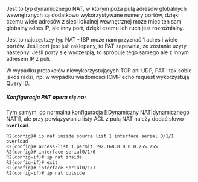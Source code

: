 Jest to typ dynamicznego NAT, w którym poza pulą adresów globalnych wewnętrznych są dodatkowo wykorzystywane numery portów, dzięki czemu wiele adresów z sieci lokalnej wewnętrznej może mieć ten sam globalny adres IP, ale inny port, dzięki czemu ich ruch jest rozróżnialny.

Jest to najczęstszy typ NAT - ISP może nam przyznać 1 adres i wiele portów. Jeśli port jest już zaklepany, to PAT zapewnia, że zostanie użyty następny. Jeśli porty się wyczerpią, to spróbuje tego samego ale z innym adresem IP z puli.

W wypadku protokołów niewykorzystujących TCP ani UDP, PAT i tak sobie jakoś radzi, np. w wypadku wiadomości ICMP echo request wykorzystują Query ID.

##### Konfiguracja PAT opera się na:
Tym samym, co normalna konfiguracja [[Dynamiczny NAT|dynamicznego NAT]], ale przy powiązywaniu listy ACL z pulą NAT należy dodać słowo **`overload`**.

```
R2(config)# ip nat inside source list 1 interface serial 0/1/1 overload
R2(config)# access-list 1 permit 192.168.0.0 0.0.255.255
R2(config)# interface serial0/1/0
R2(config-if)# ip nat inside
R2(config-if)# exit
R2(config)# interface Serial0/1/1
R2(config-if)# ip nat outside
```

